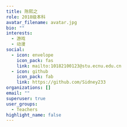```yaml
---
title: 陈熙之
role: 2018级本科
avatar_filename: avatar.jpg
bio: ""
interests:
  - 游戏
  - 动漫
social:
  - icon: envelope
    icon_pack: fas
    link: mailto:10182100123@stu.ecnu.edu.cn
  - icon: github
    icon_pack: fab
    link: https://github.com/Sidney233
organizations: []
email: ""
superuser: true
user_groups:
  - Teachers
highlight_name: false
---
```

